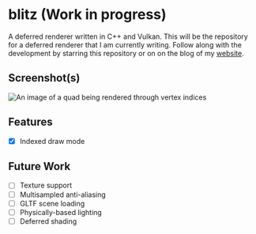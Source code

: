 # blitz (Work in progress)
A deferred renderer written in C++ and Vulkan. This will be the repository for a deferred
renderer that I am currently writing. Follow along with the development by
starring this repository or on on the blog of my [website](https://tstullich.github.io/posts).

## Screenshot(s)
![An image of a quad being rendered through vertex indices](https://i.imgur.com/aqgoO4Q.png)

## Features
- [x] Indexed draw mode

## Future Work
- [ ] Texture support 
- [ ] Multisampled anti-aliasing 
- [ ] GLTF scene loading 
- [ ] Physically-based lighting
- [ ] Deferred shading
